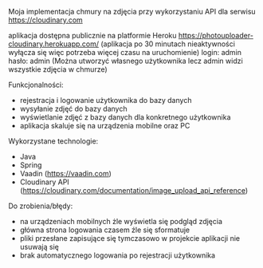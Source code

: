 Moja implementacja chmury na zdjęcia przy wykorzystaniu API dla serwisu https://cloudinary.com


aplikacja dostępna publicznie na platformie Heroku
https://photouploader-cloudinary.herokuapp.com/
(aplikacja po 30 minutach nieaktywności wyłącza się więc potrzeba więcej czasu na uruchomienie)
login: admin
hasło: admin
(Można utworzyć własnego użytkownika lecz admin widzi wszystkie zdjęcia w chmurze)


Funkcjonalności:
- rejestracja i logowanie użytkownika do bazy danych
- wysyłanie zdjęć do bazy danych
- wyświetlanie zdjęć z bazy danych dla konkretnego użytkownika
- aplikacja skaluje się na urządzenia mobilne oraz PC

Wykorzystane technologie:
- Java
- Spring
- Vaadin (https://vaadin.com)
- Cloudinary API (https://cloudinary.com/documentation/image_upload_api_reference)


Do zrobienia/błędy:
- na urządzeniach mobilnych żle wyświetla się podgląd zdjęcia
- główna strona logowania czasem źle się sformatuje
- pliki przesłane zapisujące się tymczasowo w projekcie aplikacji nie usuwają się
- brak automatycznego logowania po rejestracji użytkownika


